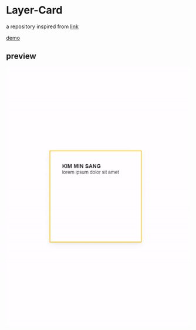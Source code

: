 # Layer-Card

a repository inspired from [link](https://codepen.io/argyleink/full/BaLedvd)

[demo](https://justive.github.io/Layer-Card/index.html)

## preview
![preview](./img/preview.gif)
